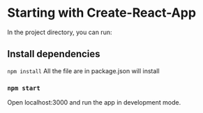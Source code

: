 # Starting with Create-React-App

In the project directory, you can run:

## Install dependencies

`npm install`
All the file are in package.json will install

### `npm start`

Open localhost:3000 and run the app in development mode.

